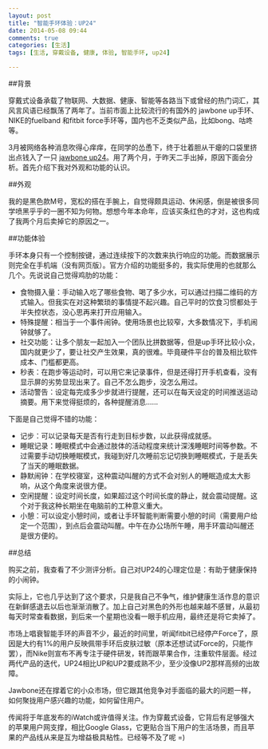 ```yaml
---
layout: post
title: "智能手环体验：UP24"
date: 2014-05-08 09:44
comments: true
categories: [生活]
tags: [生活, 穿戴设备, 健康, 体验, 智能手环, up24]

---
```



##背景

穿戴式设备承载了物联网、大数据、健康、智能等各路当下或曾经的热门词汇，其风言风语已经飘荡了两年了。当前市面上比较流行的有国外的 jawbone up手环、NIKE的fuelband 和fitbit force手环等，国内也不乏类似产品，比如bong、咕咚等。

3月被网络各种消息吹得心痒痒，在同学的怂恿下，终于壮着胆从干瘪的口袋里挤出点钱入了一只 [jawbone up24](https://jawbone.com/up)。用了两个月，于昨天二手出掉，原因下面会分析。首先介绍下我对外观和功能的认识。

<!--more-->

##外观

我的是黑色款M号，宽松的搭在手腕上，自觉得颇具运动、休闲感，倒是被很多同学喷黑乎乎的一圈不知为何物。想想今年本命年，应该买条红色的才对，这也构成了我两个月后卖掉它的原因之一。

##功能体验

手环本身只有一个控制按键，通过连续按下的次数来执行响应的功能。而数据展示则完全在手机端（没有网页版）。官方介绍的功能挺多的，我实际使用的也就那么几个。先说说自己觉得鸡肋的功能：

* 食物摄入量：手动输入吃了哪些食物、喝了多少水，可以通过扫描二维码的方式输入。但我实在对这种繁琐的事情提不起兴趣。自己平时的饮食习惯都处于半失控状态，没心思再来打开应用输入。
* 特殊提醒：相当于一个事件闹钟。使用场景也比较窄，大多数情况下，手机闹钟就够了。
* 社交功能：让多个朋友一起加入一个团队比拼数据等，但是up手环比较小众，国内就更少了，要让社交产生效果，真的很难。毕竟硬件平台的普及相比软件成本、门槛都更高。
* 秒表：在跑步等运动时，可以用它来记录事件，但是还得打开手机查看，没有显示屏的劣势显现出来了。自己不怎么跑步，没怎么用过。
* 活动警告：设定每完成多少步就进行提醒，还可以在每天设定的时间推送运动摘要。用下来觉得挺烦的，各种提醒消息……

下面是自己觉得不错的功能：

* 记步：可以记录每天是否有行走到目标步数，以此获得成就感。
* 睡眠记录：睡眠模式中会通过肢体的活动程度来统计深浅睡眠时间等参数。不过需要手动切换睡眠模式，我碰到好几次睡前忘记切换到睡眠模式，于是丢失了当天的睡眠数据。
* 静默闹钟：在学校寝室，这种震动叫醒的方式不会对别人的睡眠造成太大影响，从这个角度来说很方便。
* 空闲提醒：设定时间长度，如果超过这个时间长度的静止，就会震动提醒。这个对于我这种长期坐在电脑前的工种意义重大。
* 小憩：可以设定小憩时间，或者让手环智能判断需要小憩的时间（需要用户给定一个范围），到点后会震动叫醒。中午在办公场所午睡，用手环震动叫醒还是很方便的。

##总结

购买之前，我查看了不少测评分析。自己对UP24的心理定位是：有助于健康保持的小闹钟。

实际上，它也几乎达到了这个要求，只是我自己不争气，维护健康生活作息的意识在新鲜感退去以后也渐渐消散了。加上自己对黑色的外形也越来越不感冒，从最初每天时常查看数据，到后来一个星期也没看一眼手机应用，最终还是将它卖掉了。

市场上唱衰智能手环的声音不少，最近的时间里，听闻fitbit已经停产Force了，原因是大约有1%的用户反映佩带手环后皮肤过敏（原本还想试试Force的，只能作罢），而Nike则宣布不再专注于硬件研发，转而跟苹果合作，注重软件层面。经过两代产品的迭代，UP24相比UP和UP2要成熟不少，至少没像UP2那样高频的出故障。

Jawbone还在撑着它的小众市场，但它跟其他竞争对手面临的最大的问题一样，如何聚拢用户感兴趣的功能，如何留住用户。

传闻将于年底发布的iWatch或许值得关注。作为穿戴式设备，它背后有足够强大的苹果用户网支撑，相比Google Glass，它更贴合当下用户的生活场景，而且苹果的产品线从来是互为增益极具粘性。已经等不及了呢 =)
